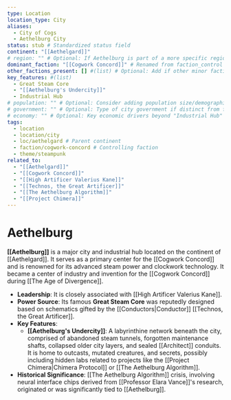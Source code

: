 ```yaml
---
type: Location
location_type: City
aliases:
  - City of Cogs
  - Aethelburg City
status: stub # Standardized status field
continent: "[[Aethelgard]]"
# region: "" # Optional: If Aethelburg is part of a more specific region within Aethelgard
dominant_faction: "[[Cogwork Concord]]" # Renamed from faction_control for consistency
other_factions_present: [] #(list) # Optional: Add if other minor factions have presence
key_features: #(list)
  - Great Steam Core
  - "[[Aethelburg's Undercity]]"
  - Industrial Hub
# population: "" # Optional: Consider adding population size/demographics
# government: "" # Optional: Type of city government if distinct from faction control
# economy: "" # Optional: Key economic drivers beyond "Industrial Hub"
tags:
  - location
  - location/city
  - loc/aethelgard # Parent continent
  - faction/cogwork-concord # Controlling faction
  - theme/steampunk
related_to:
  - "[[Aethelgard]]"
  - "[[Cogwork Concord]]"
  - "[[High Artificer Valerius Kane]]"
  - "[[Technos, the Great Artificer]]"
  - "[[The Aethelburg Algorithm]]"
  - "[[Project Chimera]]"
---
```

# Aethelburg

**[[Aethelburg]]** is a major city and industrial hub located on the continent of [[Aethelgard]]. It serves as a primary center for the [[Cogwork Concord]] and is renowned for its advanced steam power and clockwork technology. It became a center of industry and invention for the [[Cogwork Concord]] during [[The Age of Divergence]].

* **Leadership**: It is closely associated with [[High Artificer Valerius Kane]].
* **Power Source**: Its famous **Great Steam Core** was reputedly designed based on schematics gifted by the [[Conductors|Conductor]] [[Technos, the Great Artificer]].
* **Key Features**:
    * **[[Aethelburg's Undercity]]**: A labyrinthine network beneath the city, comprised of abandoned steam tunnels, forgotten maintenance shafts, collapsed older city layers, and sealed [[Architect]] conduits. It is home to outcasts, mutated creatures, and secrets, possibly including hidden labs related to projects like the [[Project Chimera|Chimera Protocol]] or [[The Aethelburg Algorithm]].
* **Historical Significance**: [[The Aethelburg Algorithm]] crisis, involving neural interface chips derived from [[Professor Elara Vance]]'s research, originated or was significantly tied to [[Aethelburg]].